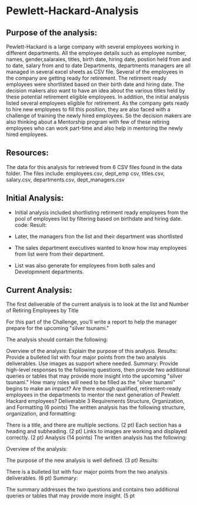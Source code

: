 # Pewlett-Hackard-Analysis
## Purpose of the analysis:
Pewlett-Hackard is a large company with several employees working in different departments. All the employee details such as employee number, names, gender,salaraies, titles, birth date, hiring date, postion held from and to date, salary from and to date Departments, departments managers are all managed in several excel sheets as CSV file. Several of the employees in the company are getting ready for retirement. The retirment ready employees were shortlisted based on their birth date and hiring date. The decision makers also want to have an idea about the various titles held by these potential retirement eligible employees. In addition, the initial analysis listed several employees eligible for retirement. As the company gets ready to hire new employees to fill this position, they are also faced with a challenge of training the newly hired employees. So the decision makers are also thinking about a Mentorship program with few of these retiring employees who can work part-time and also help in mentoring the newly hired employees.
## Resources:
The data for this analysis for retrieved from 6 CSV files found in the data folder. The files include: employees.csv, dept_emp csv, titles.csv, salary.csv, departments.csv, dept_managers.csv
## Initial Analysis:
- Initial analysis included shortlisting retirment ready employees from the pool of employees list by filtering based on birthdate and hiring date.
code:
Result:

- Later, the managers fron the list and their department was shortlisted
- The sales department executives wanted to know how may employees from list were from their department. 
-  List was also generate for employees from both sales and Developmnent departments.

## Current Analysis:
The first deliverable of the current analysis is to look at the list and  Number of Retiring Employees by Title 

For this part of the Challenge, you’ll write a report to help the manager prepare for the upcoming "silver tsunami."

The analysis should contain the following:

Overview of the analysis: Explain the purpose of this analysis.
Results: Provide a bulleted list with four major points from the two analysis deliverables. Use images as support where needed.
Summary: Provide high-level responses to the following questions, then provide two additional queries or tables that may provide more insight into the upcoming "silver tsunami."
How many roles will need to be filled as the "silver tsunami" begins to make an impact?
Are there enough qualified, retirement-ready employees in the departments to mentor the next generation of Pewlett Hackard employees?
Deliverable 3 Requirements
Structure, Organization, and Formatting (6 points)
The written analysis has the following structure, organization, and formatting:

There is a title, and there are multiple sections. (2 pt)
Each section has a heading and subheading. (2 pt)
Links to images are working and displayed correctly. (2 pt)
Analysis (14 points)
The written analysis has the following:

Overview of the analysis:

The purpose of the new analysis is well defined. (3 pt)
Results:

There is a bulleted list with four major points from the two analysis deliverables. (6 pt)
Summary:

The summary addresses the two questions and contains two additional queries or tables that may provide more insight. (5 pt